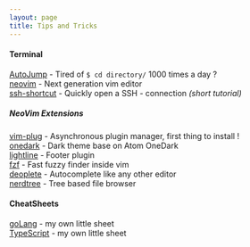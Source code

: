 ```yaml
---
layout: page
title: Tips and Tricks
---
```


#### Terminal

[AutoJump](https://github.com/wting/autojump) - Tired of `$ cd directory/` 1000 times a day ?  
[neovim](https://neovim.io) - Next generation vim editor  
[ssh-shortcut](custom_ssh_connection.md) - Quickly open a SSH - connection _(short tutorial)_  

##### NeoVim Extensions

[vim-plug](https://github.com/junegunn/vim-plug) - Asynchronous plugin manager, first thing to install !  
[onedark](https://github.com/joshdick/onedark.vim) - Dark theme base on Atom OneDark  
[lightline](https://github.com/itchyny/lightline.vim) - Footer plugin  
[fzf](https://github.com/junegunn/fzf.vim) - Fast fuzzy finder inside vim  
[deoplete](https://github.com/Shougo/deoplete.nvim) - Autocomplete like any other editor  
[nerdtree](https://github.com/scrooloose/nerdtree) - Tree based file browser  

#### CheatSheets

[goLang](cs_golang.md) - my own little sheet  
[TypeScript](cs_typescript.md) - my own little sheet  

